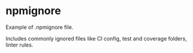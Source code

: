 # npmignore
Example of .npmignore file. 

Includes commonly ignored files like CI config, test and coverage folders, linter rules.
